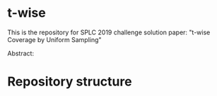 # t-wise

This is the repository for SPLC 2019 challenge solution paper: "t-wise Coverage by Uniform Sampling"

Abstract:



# Repository structure

